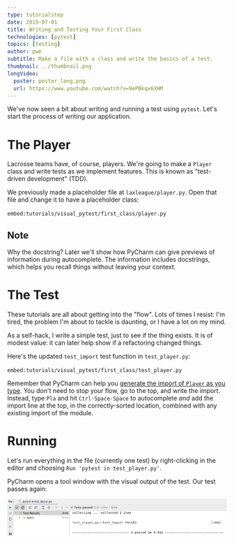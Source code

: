 ```yaml
---
type: tutorialstep
date: 2019-07-01
title: Writing and Testing Your First Class
technologies: [pytest]
topics: [testing]
author: pwe
subtitle: Make a file with a class and write the basics of a test.
thumbnail: ../thumbnail.png
longVideo:
  poster: poster_long.png
  url: https://www.youtube.com/watch?v=9ePBkqx6XHM
---
```


We've now seen a bit about writing and running a test using `pytest`. 
Let's start the process of writing our application.

# The Player

Lacrosse teams have, of course, players. 
We're going to make a `Player` class and write tests as we implement features.
This is known as "test-driven development" (TDD).

We previously made a placeholder file at `laxleague/player.py`.
Open that file and change it to have a placeholder class:

`embed:tutorials/visual_pytest/first_class/player.py`

## Note

Why the docstring? Later we'll show how PyCharm can give previews
of information during autocomplete. The information includes
docstrings, which helps you recall things without leaving your context.

# The Test

These tutorials are all about getting into the "flow". Lots of times I
resist: I'm tired, the problem I'm about to tackle is daunting, or I have a
lot on my mind.

As a self-hack, I write a simple test, just to see if the thing exists. It
is of modest value: it can later help show if a refactoring changed things.

Here's the updated `test_import` test function in `test_player.py`:

`embed:tutorials/visual_pytest/first_class/test_player.py`

Remember that PyCharm can help you [generate the import of `Player` as you type](../../../tips/generate-imports-while-typing/). 
You don't need to stop your flow, go to the top, and write the import. 
Instead, type `Pla` and hit `Ctrl-Space-Space` to autocomplete *and* add the import line at the top, in the correctly-sorted location, combined with any existing import of the module.

# Running

Let's run everything in the file (currently one test) by right-clicking in the editor and choosing `Run 'pytest in test_player.py'`.

PyCharm opens a tool window with the visual output of the test.
Our test passes again:

![Test Passes](./test_passes.png)
